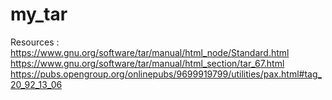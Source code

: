 # my_tar
Resources :
https://www.gnu.org/software/tar/manual/html_node/Standard.html
https://www.gnu.org/software/tar/manual/html_section/tar_67.html
https://pubs.opengroup.org/onlinepubs/9699919799/utilities/pax.html#tag_20_92_13_06

